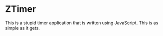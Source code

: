 # ZTimer

This is a stupid timer application that is written using JavaScript.  This is as simple as it gets.